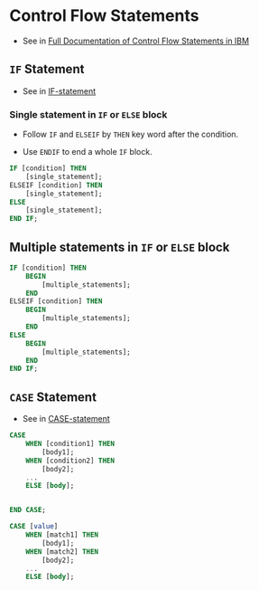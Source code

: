 # Control Flow Statements

- See in [Full Documentation of Control Flow Statements in IBM](https://www.ibm.com/docs/en/i/7.1?topic=reference-sql-control-statements)

## `IF` Statement

- See in [IF-statement](https://www.ibm.com/docs/en/i/7.5?topic=pl-if-statement)

### Single statement in `IF` or `ELSE` block

- Follow `IF` and `ELSEIF` by `THEN` key word after the condition.

- Use `ENDIF` to end a whole `IF` block.

```sql
IF [condition] THEN
    [single_statement];
ELSEIF [condition] THEN
    [single_statement];
ELSE
    [single_statement];
END IF;
```

## Multiple statements in `IF` or `ELSE` block

```sql
IF [condition] THEN
    BEGIN
        [multiple_statements];
    END
ELSEIF [condition] THEN
    BEGIN
        [multiple_statements];
    END
ELSE
    BEGIN
        [multiple_statements];
    END
END IF;
```

## `CASE` Statement

- See in [CASE-statement](https://www.ibm.com/docs/en/i/7.5?topic=pl-case-statement)

```sql
CASE
    WHEN [condition1] THEN
        [body1];
    WHEN [condition2] THEN
        [body2];
    ...
    ELSE [body];


END CASE;

CASE [value]
    WHEN [match1] THEN
        [body1];
    WHEN [match2] THEN
        [body2];
    ...
    ELSE [body];

```
